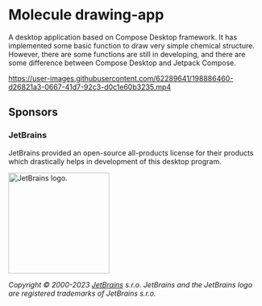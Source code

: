 # Molecule drawing-app
A desktop application based on Compose Desktop framework. It has implemented some basic function to draw very simple chemical structure. However, there are some functions are still in developing, and there are some difference between Compose Desktop and Jetpack Compose.

https://user-images.githubusercontent.com/62289641/198886460-d26821a3-0667-41d7-92c3-d0c1e60b3235.mp4

## Sponsors
### JetBrains

JetBrains provided an open-source all-products license for their products which drastically helps in development of this desktop program.

<img src="https://resources.jetbrains.com/storage/products/company/brand/logos/jb_beam.png" alt="JetBrains logo." width="200" height="200">

_Copyright © 2000-2023 [JetBrains](https://www.jetbrains.com/) s.r.o. JetBrains and the JetBrains logo are registered trademarks of JetBrains s.r.o._
